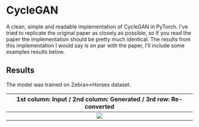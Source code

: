 # CycleGAN
A clean, simple and readable implementation of CycleGAN in PyTorch. I've tried to replicate the original paper as closely as possible, so if you read the paper the implementation should be pretty much identical. The results from this implementation I would say is on par with the paper, I'll include some examples results below.

## Results
The model was trained on Zebra<->Horses dataset.

|1st column: Input / 2nd column: Generated / 3rd row: Re-converted|
|:---:|
|![](results/horse_results.png)|
